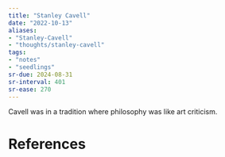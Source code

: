 ```yaml
---
title: "Stanley Cavell"
date: "2022-10-13"
aliases:
- "Stanley-Cavell"
- "thoughts/stanley-cavell"
tags:
- "notes"
- "seedlings"
sr-due: 2024-08-31
sr-interval: 401
sr-ease: 270
---
```


Cavell was in a tradition where philosophy was like art criticism.

# References